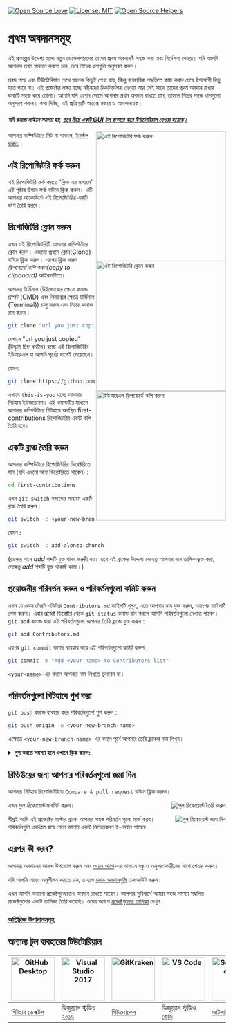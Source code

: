 [![Open Source Love](https://badges.frapsoft.com/os/v1/open-source.svg?v=103)](https://github.com/ellerbrock/open-source-badges/)
[![License: MIT](https://img.shields.io/badge/License-MIT-green.svg)](https://opensource.org/licenses/MIT)
[![Open Source Helpers](https://www.codetriage.com/roshanjossey/first-contributions/badges/users.svg)](https://www.codetriage.com/roshanjossey/first-contributions)

# প্রথম অবদানসমূহ

এই প্রকল্পের উদ্দেশ্য হলো নতুন ডেভেলপারদের তাদের প্রথম অবদানটি সহজ করা এবং নির্দেশনা দেওয়া। যদি আপনি আপনার প্রথম অবদান করতে চান, তবে নীচের ধাপগুলি অনুসরণ করুন।

প্রবন্ধ পড়ে এবং টিউটোরিয়াল দেখে অনেক কিছুই শেখা যায়, কিন্তু ব্যবহারিক পদ্ধতিতে কাজ করার চেয়ে উপযোগী কিছু হতে পারে না। এই প্রজেক্টের লক্ষ্য হচ্ছে নবীনদের দিকনির্দেশনা দেওয়া আর সেই সাথে তাদের প্রথম অবদান রাখার কাজটি সহজ করে তোলা। আপনি যদি ওপেন সোর্সে আপনার প্রথম অবদান রাখতে চান, তাহলে নিচের সহজ ধাপগুলো অনুসরণ করুন। কথা দিচ্ছি, এই প্রক্রিয়াটি অত্যন্ত মজার ও আনন্দদায়ক।

#### _যদি কমান্ড লাইনে সমস্যা হয়, [তবে নীচে একটি GUI টুল ব্যবহার করে টিউটোরিয়াল দেওয়া হয়েছে।](#অন্যান্য-টুল-ব্যবহারের-টিউটোরিয়াল)_


<img align="right" width="300" src="https://firstcontributions.github.io/assets/Readme/fork.png" alt="এই রিপোজিটরি ফর্ক করুন" />

আপনার কম্পিউটারে গিট না থাকলে, [ ইনস্টল করুন ](https://help.github.com/articles/set-up-git/)।

## এই রিপোজিটরি ফর্ক করুন

এই রিপোজিটরি ফর্ক করতে 'ক্লিক এর মাধ্যমে' এই পৃষ্ঠার উপরে ফর্ক বাটনে ক্লিক করুন।
এটি আপনার অ্যাকাউন্টে এই রিপোজিটরির একটি কপি তৈরি করবে।

## রিপোজিটরি ক্লোন করুন

<img align="right" width="300" src="https://firstcontributions.github.io/assets/Readme/clone.png" alt="এই রিপোজিটরি ক্লোন করুন" />

এখন এই রিপোজিটরিটি আপনার কম্পিউটারে ক্লোন করুন। এজন্যে প্রথমে ক্লোন(Clone) বাটনে ক্লিক করুন। এরপর ক্লিক করুন _ক্লিপবোর্ডে কপি করুন(copy to clipboard)_ আইকনটিতে।

আপনার টার্মিনাল (উইন্ডোজের ক্ষেত্রে কমান্ড প্রম্পট (CMD) এবং লিনাক্সের ক্ষেত্রে টার্মিনাল (Terminal)) চালু করুন এবং নিচের কমান্ড রান করুন :

```bash
git clone "url you just copied"
```

যেখানে "url you just copied" (উদ্ধৃতি চিহ্ন ব্যতীত) হচ্ছে এই রিপোজিটরির ইউআরএল যা আপনি পূর্বের ধাপেই পেয়েছেন।

<img align="right" width="300" src="https://firstcontributions.github.io/assets/Readme/copy-to-clipboard.png" alt="ইউআরএল ক্লিপবোর্ডে কপি করুন" />

যেমন:

```bash
git clone https://github.com/this-is-you/first-contributions.git
```

এখানে `this-is-you` হচ্ছে আপনার গিটহাব ইউজারনেম। এই কমান্ডটির মাধ্যমে আপনার কম্পিউটারে গিটহাবে অবস্থিত first-contributions রিপোজিটরির একটি কপি তৈরি হবে।

## একটি ব্রাঞ্চ তৈরি করুন

আপনার কম্পিউটারে রিপোজিটরির ডিরেক্টরিতে যান (যদি এখনো অন্য ডিরেক্টরিতে থাকেন) :

```bash
cd first-contributions
```

এখন `git switch` কমান্ডের মাধ্যমে একটি ব্রাঞ্চ তৈরি করুন :

```bash
git switch -c <your-new-branch-name>
```

যেমন :

```bash
git switch -c add-alonzo-church
```

(ব্রাঞ্চের নামে _add_ শব্দটি যুক্ত থাকা জরুরী নয়। তবে এই ব্রাঞ্চের উদ্দেশ্য যেহেতু আপনার নাম তালিকাভুক্ত করা, সেহেতু _add_ শব্দটি যুক্ত থাকাই কাম্য।)

## প্রয়োজনীয় পরিবর্তন করুন ও পরিবর্তনগুলো কমিট করুন

এখন যে কোন টেক্সট এডিটরে `Contributors.md` ফাইলটি খুলুন, এতে আপনার নাম যুক্ত করুন, অতঃপর ফাইলটি সেভ করুন। এবার প্রজেক্ট ডিরেক্টরি থেকে `git status` কমান্ড রান করলে আপনি পরিবর্তনগুলো দেখতে পাবেন। `git add` কমান্ড দ্বারা এই পরিবর্তনগুলো আপনার তৈরি ব্রাঞ্চে যুক্ত করুন :

```bash
git add Contributors.md
```

এরপর `git commit` কমান্ড ব্যবহার করে এই পরিবর্তনগুলো কমিট করুন :

```bash
git commit -m "Add <your-name> to Contributors list"
```

`<your-name>`-এর বদলে আপনার নাম লিখতে ভুলবেন না।

## পরিবর্তনগুলো গিটহাবে পুশ করা

`git push` কমান্ড ব্যবহার করে পরিবর্তনগুলো পুশ করুন :

```bash
git push origin -u <your-new-branch-name>
```

এক্ষেত্রে `<your-new-branch-name>`-এর বদলে পূর্বে আপনার তৈরি ব্রাঞ্চের নাম লিখুন।

<details>
<summary> <strong>পুশ করতে সমস্যা হলে এখানে ক্লিক করুন:</strong> </summary>

- ### অথ্যানটিকেশনে সমস্যা
     <pre>remote: পাসওয়ার্ড অথ্যানটিকেশনের সাপোর্ট আগস্ট ১৩, ২০২১ থেকে আর নেই। Personal access token ব্যাবহার করুন।
  remote: https://github.blog/2020-12-15-token-authentication-requirements-for-git-operations/ তে আরো তথ্য পাবেন।
  fatal: Authentication failed for 'https://github.com/<your-username>/first-contributions.git/'</pre>
  [GitHub's tutorial](https://docs.github.com/en/authentication/connecting-to-github-with-ssh/adding-a-new-ssh-key-to-your-github-account) এ আপনার একাউন্টে SSH key generation এবং configuration
  এর আরো তথ্য পাবেন।

</details>


## রিভিউয়ের জন্য আপনার পরিবর্তনগুলো জমা দিন

আপনার গিটহাব রিপোজিটরিতে `Compare & pull request` বাটনে ক্লিক করুন।

<img style="float: right;" src="https://firstcontributions.github.io/assets/Readme/compare-and-pull.png" alt="পুল রিকোয়েস্ট তৈরি করুন" />

এখন _পুল রিকোয়েস্ট_ সাবমিট করুন।

<img style="float: right;" src="https://firstcontributions.github.io/assets/Readme/submit-pull-request.png" alt="পুল রিকোয়েস্ট জমা দিন" />

শীঘ্রই আমি এই প্রজেক্টের মাস্টার ব্রাঞ্চে আপনার সমস্ত পরিবর্তন গুলো মার্জ করব। পরিবর্তনগুলি একত্রিত হয়ে গেলে আপনি একটি নিশ্চিতকরণ ই-মেইল পাবেন৷

## এরপর কী করব?

আপনার অবদানের আনন্দ উপভোগ করুন এবং [ওয়েব অ্যাপ](https://firstcontributions.github.io/#social-share)-এর মাধ্যমে বন্ধু ও অনুসরণকারীদের সাথে শেয়ার করুন।

যদি আপনি আরও অনুশীলন করতে চান, তাহলে [কোড অবদানগুলি](https://github.com/roshanjossey/code-contributions) চেকআউট করুন।

এখন আপনি অন্যান্য প্রজেক্টগুলোতেও অবদান রাখতে পারেন। আপনার সুবিধার্থে আমরা সহজ সমস্যা সম্বলিত প্রজেক্টগুলোর একটি তালিকা তৈরি করেছি। ওয়েব অ্যাপে [প্রজেক্টগুলোর তালিকা](https://firstcontributions.github.io/#project-list) দেখুন।

### [ অতিরিক্ত উপাদানসমূহ ](../additional-material/git_workflow_scenarios/additional-material.md)

## অন্যান্য টুল ব্যবহারের টিউটোরিয়াল

| <a href="../gui-tool-tutorials/github-desktop-tutorial.md"><img alt="GitHub Desktop" src="https://desktop.github.com/images/desktop-icon.svg" width="100"></a> | <a href="../gui-tool-tutorials/github-windows-vs2017-tutorial.md"><img alt="Visual Studio 2017" src="https://upload.wikimedia.org/wikipedia/commons/c/cd/Visual_Studio_2017_Logo.svg" width="100"></a> | <a href="../gui-tool-tutorials/gitkraken-tutorial.md"><img alt="GitKraken" src="https://firstcontributions.github.io/assets/Readme/gk-icon.png" width="100"></a> | <a href="../gui-tool-tutorials/github-windows-vs-code-tutorial.md"><img alt="VS Code" src="https://upload.wikimedia.org/wikipedia/commons/1/1c/Visual_Studio_Code_1.35_icon.png" width=100></a> | <a href="../gui-tool-tutorials/sourcetree-macos-tutorial.md"><img alt="Sourcetree App" src="https://wac-cdn.atlassian.com/dam/jcr:81b15cde-be2e-4f4a-8af7-9436f4a1b431/Sourcetree-icon-blue.svg" width=100></a> | <a href="../gui-tool-tutorials/github-windows-intellij-tutorial.md"><img alt="IntelliJ IDEA" src="https://upload.wikimedia.org/wikipedia/commons/thumb/9/9c/IntelliJ_IDEA_Icon.svg/512px-IntelliJ_IDEA_Icon.svg.png" width=100></a> |
| -------------------------------------------------------------------------------------------------------------------------------------------------------------- | ------------------------------------------------------------------------------------------------------------------------------------------------------------------------------------------------------ | -------------------------------------------------------------------------------------------------------------------------------------------------------------------------------------------------- | ----------------------------------------------------------------------------------------------------------------------------------------------------------------------------------------------- | --------------------------------------------------------------------------------------------------------------------------------------------------------------------------------------------------------------- | ----------------------------------------------------------------------------------------------------------------------------------------------------------------------------------------------------------------------------------- |
| [গিটহাব ডেস্কটপ](../gui-tool-tutorials/github-desktop-tutorial.md)                                                                                             | [ভিজুয়্যাল স্টুডিও ২০১৭](../gui-tool-tutorials/github-windows-vs2017-tutorial.md)                                                                                                                        | [গিটক্র্যাকেন](../gui-tool-tutorials/gitkraken-tutorial.md)                                                                                                                                        | [ভিজুয়্যাল স্টুডিও কোড](../gui-tool-tutorials/github-windows-vs-code-tutorial.md)                                                                                                                | [আটলাসিয়ান সোর্সট্রি](../gui-tool-tutorials/sourcetree-macos-tutorial.md)                                                                                                                                      | [ইন্টেলিজ আইডিয়া](../gui-tool-tutorials/github-windows-intellij-tutorial.md)                                                                                                                                                       |
